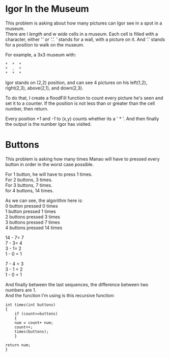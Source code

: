 # Igor In the Museum
This problem is asking about how many pictures can Igor see in a spot in a museum.<br>
There are l *length* and w *wide* cells in a museum. Each cell is filled with a character,
either '*' or '.'. '* stands for a wall, with a picture on it. And '.' stands for a position to
walk on the museum.

For example, a 3x3 museum with:<br>
```
*  *  *
*  .  *
*  *  *
```
Igor stands on (2,2) position, and can see 4 pictures on his left(1,2), right(2,3), above(2,1), 
and down(2,3).

To do that, I create a floodFill function to count every picture he's seen and set it to a counter.
If the position is not less than or greater than the cell number, then return.

Every position *+1* and *-1* to (x,y) counts whether its a ' * '. And then finally the output is the 
number Igor has visited.


# Buttons
This problem is asking how many times Manao will have to pressed every button in order in the worst case possible.

For 1 button, he will have to press 1 times.<br>
For 2 buttons, 3 times.<br>
For 3 buttons, 7 times.<br>
for 4 buttons, 14 times.<br>

As we can see, the algorithm here is:<br>
0 button pressed 0 times<br>
1 button pressed 1 times<br>
2 buttons pressed 3 times<br>
3 buttons pressed 7 times<br>
4 buttons pressed 14 times<br>

14 - 7= 7<br>
7 - 3= 4<br>
3 - 1= 2<br>
1 - 0 = 1<br>

7 - 4 = 3<br>
3 - 1 = 2<br>
1 - 0 = 1<br>

And finally between the last sequences, the difference between two numbers are 1.<br>
And the function I'm using is this recursive function:<br>
```
int times(int buttons)
{
    if (count<=buttons)
    {
    num = count+ num;
    count++;
    times(buttons);
    }

return num;
}
```
